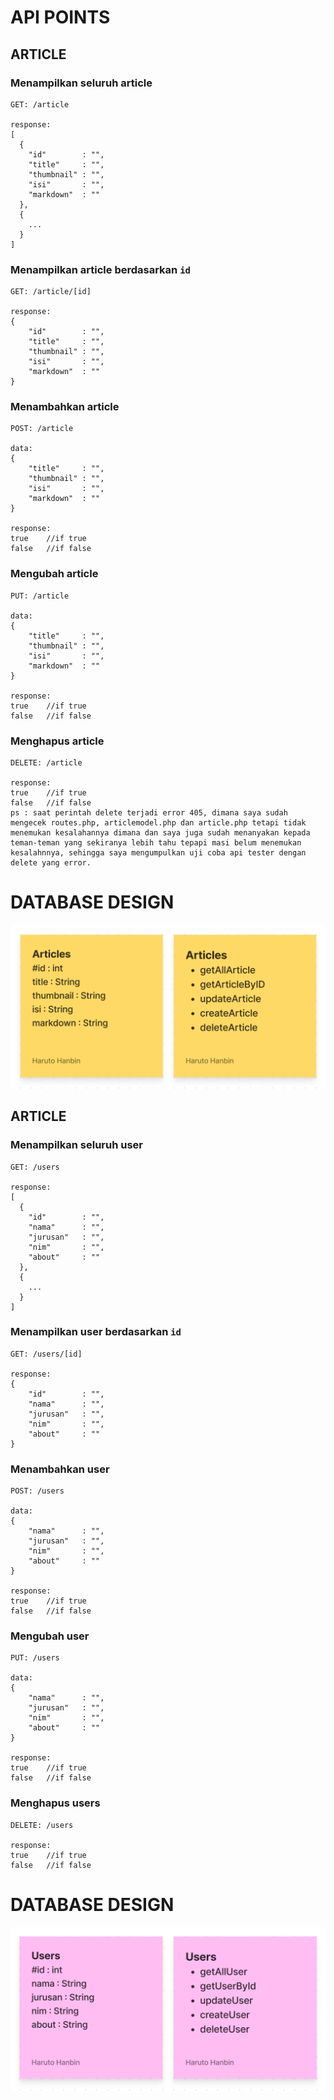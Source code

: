 # API POINTS



## ARTICLE
### Menampilkan seluruh article
```
GET: /article

response:
[
  {
    "id"        : "",
    "title"     : "",
    "thumbnail" : "",  
    "isi"       : "",
    "markdown"  : ""
  },
  {
    ...
  }
]
```
### Menampilkan article berdasarkan ```id```
```
GET: /article/[id]

response:
{
    "id"        : "",
    "title"     : "",
    "thumbnail" : "",  
    "isi"       : "",
    "markdown"  : ""
}
```
### Menambahkan article
```
POST: /article

data:
{
    "title"     : "",
    "thumbnail" : "",  
    "isi"       : "",
    "markdown"  : ""
}

response:
true    //if true
false   //if false
```
### Mengubah article
```
PUT: /article

data:
{
    "title"     : "",
    "thumbnail" : "",  
    "isi"       : "",
    "markdown"  : ""
}

response:
true    //if true
false   //if false
```
### Menghapus article
```
DELETE: /article

response:
true    //if true
false   //if false
ps : saat perintah delete terjadi error 405, dimana saya sudah mengecek routes.php, articlemodel.php dan article.php tetapi tidak menemukan kesalahannya dimana dan saya juga sudah menanyakan kepada teman-teman yang sekiranya lebih tahu tepapi masi belum menemukan kesalahnnya, sehingga saya mengumpulkan uji coba api tester dengan delete yang error. 
```

# DATABASE DESIGN
![Design Database](https://raw.githubusercontent.com/AdeIlma/tekweb2022/main/img/Article.png)

## ARTICLE
### Menampilkan seluruh user
```
GET: /users

response:
[
  {
    "id"        : "",
    "nama"      : "",
    "jurusan"   : "",  
    "nim"       : "",
    "about"     : ""
  },
  {
    ...
  }
]
```
### Menampilkan user berdasarkan ```id```
```
GET: /users/[id]

response:
{
    "id"        : "",
    "nama"      : "",
    "jurusan"   : "",  
    "nim"       : "",
    "about"     : ""
}
```
### Menambahkan user
```
POST: /users

data:
{
    "nama"      : "",
    "jurusan"   : "",  
    "nim"       : "",
    "about"     : ""
}

response:
true    //if true
false   //if false
```
### Mengubah user
```
PUT: /users

data:
{
    "nama"      : "",
    "jurusan"   : "",  
    "nim"       : "",
    "about"     : ""
}

response:
true    //if true
false   //if false
```
### Menghapus users
```
DELETE: /users

response:
true    //if true
false   //if false
```

# DATABASE DESIGN
![Design Database](https://raw.githubusercontent.com/AdeIlma/tekweb2022/main/img/user.png)
